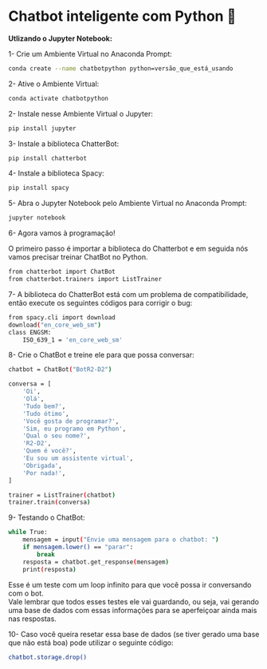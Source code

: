 # Chatbot inteligente com Python 🤖

<b>Utlizando o Jupyter Notebook: </b>

1- Crie um Ambiente Virtual no Anaconda Prompt: <br>
```sh
conda create --name chatbotpython python=versão_que_está_usando
```

2- Ative o Ambiente Virtual: 
```sh 
conda activate chatbotpython 
```

2- Instale nesse Ambiente Virtual o Jupyter: 
```sh 
pip install jupyter
```

3- Instale a biblioteca ChatterBot: 
```sh 
pip install chatterbot
```

4- Instale a biblioteca Spacy: 
```sh 
pip install spacy
```

5- Abra o Jupyter Notebook pelo Ambiente Virtual no Anaconda Prompt: 
```sh 
jupyter notebook
```

6- Agora vamos à programação!

O primeiro passo é importar a biblioteca do Chatterbot e em seguida nós vamos precisar treinar ChatBot no Python. <br>
```sh 
from chatterbot import ChatBot
from chatterbot.trainers import ListTrainer
```


7- A biblioteca do ChatterBot está com um problema de compatibilidade, então execute os seguintes códigos para corrigir o bug: <br>
```sh 
from spacy.cli import download
download("en_core_web_sm")
class ENGSM:
    ISO_639_1 = 'en_core_web_sm'
```

8- Crie o ChatBot e treine ele para que possa conversar: <br>
```sh 
chatbot = ChatBot("BotR2-D2")

conversa = [
    'Oi',
    'Olá',
    'Tudo bem?',
    'Tudo ótimo',
    'Você gosta de programar?',
    'Sim, eu programo em Python',
    'Qual o seu nome?',
    'R2-D2',
    'Quem é você?',
    'Eu sou um assistente virtual',
    'Obrigada',
    'Por nada!',
]

trainer = ListTrainer(chatbot)
trainer.train(conversa)
```

9- Testando o ChatBot: <br>
```sh
while True:
    mensagem = input("Envie uma mensagem para o chatbot: ")
    if mensagem.lower() == "parar":
        break
    resposta = chatbot.get_response(mensagem)
    print(resposta)
```

Esse é um teste com um loop infinito para que você possa ir conversando com o bot. <br>
Vale lembrar que todos esses testes ele vai guardando, ou seja, vai gerando uma base de dados com essas informações para se aperfeiçoar ainda mais nas respostas.

10- Caso você queira resetar essa base de dados (se tiver gerado uma base que não está boa) pode utilizar o seguinte código: <br>
```sh 
chatbot.storage.drop()
```
